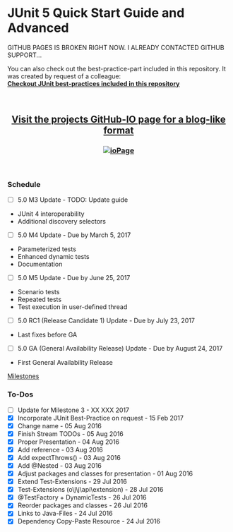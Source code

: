# JUnit 5 Quick Start Guide and Advanced

GITHUB PAGES IS BROKEN RIGHT NOW. I ALREADY CONTACTED GITHUB SUPPORT...

You can also check out the best-practice-part included in this repository. It was created by request of a colleague:  
[**Checkout JUnit best-practices included in this repository**
](https://github.com/dmitrij-drandarov/JUnit5-Quick-Start-Guide-and-Advanced/blob/master/src/test/java/com/drandarov/bestPractice/JUnitX_XX_BestPractice.java)

<br>

## <p align="center">[Visit the projects GitHub-IO page for a blog-like format](https://dmitrij-drandarov.github.io/JUnit5-Quick-Start-Guide-and-Advanced/)</p>
 
### <p align="center">[![ioPage](/../master/img/00_README_link.png?raw=true)](https://dmitrij-drandarov.github.io/JUnit5-Quick-Start-Guide-and-Advanced/)</p>

<br>

### Schedule
- [ ] 5.0 M3 Update - TODO: Update guide
 - JUnit 4 interoperability
 - Additional discovery selectors

- [ ] 5.0 M4 Update - Due by March 5, 2017
 - Parameterized tests
 - Enhanced dynamic tests
 - Documentation
 
- [ ] 5.0 M5 Update - Due by June 25, 2017
 - Scenario tests
 - Repeated tests
 - Test execution in user-defined thread

- [ ] 5.0 RC1 (Release Candidate 1) Update - Due by July 23, 2017
 - Last fixes before GA

- [ ] 5.0 GA (General Availability Release) Update - Due by August 24, 2017
 - First General Availability Release

[Milestones](https://github.com/junit-team/junit5/milestones/)

### To-Dos
- [ ] Update for Milestone 3                            -   XX XXX 2017
- [X] Incorporate JUnit Best-Practice on request        -   15 Feb 2017
- [x] Change name                                       -   05 Aug 2016
- [x] Finish Stream TODOs                               -   05 Aug 2016
- [x] Proper Presentation                               -   04 Aug 2016
- [x] Add reference                                     -   03 Aug 2016
- [x] Add expectThrows()                                -   03 Aug 2016
- [x] Add @Nested                                       -   03 Aug 2016
- [x] Adjust packages and classes for presentation      -   01 Aug 2016
- [x] Extend Test-Extensions                            -   29 Jul 2016
- [x] Test-Extensions (o\j\j\api\extension)             -   28 Jul 2016
- [x] @TestFactory + DynamicTests                       -   26 Jul 2016
- [x] Reorder packages and classes                      -   26 Jul 2016
- [x] Links to Java-Files                               -   24 Jul 2016
- [x] Dependency Copy-Paste Resource                    -   24 Jul 2016
